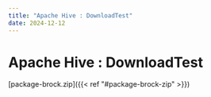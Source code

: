 ```yaml
---
title: "Apache Hive : DownloadTest"
date: 2024-12-12
---
```










# Apache Hive : DownloadTest






[package-brock.zip]({{< ref "#package-brock-zip" >}})



 

 

